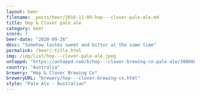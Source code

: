 ```yaml
---
layout: beer
filename: _posts/beer/2016-11-09-hop---clover-pale-ale.md
title: Hop & Clover pale ale
category: beer
score: 7
beer-date: "2020-09-26"
desc: "Somehow tastes sweet and bitter at the same time"
permalink: /beer/:title.html
img: /img/list/hop---clover-pale-ale.jpeg
untappd: "https://untappd.com/b/hop---clover-brewing-co-pale-ale/3886609"
country: "Australia"
brewery: "Hop & Clover Brewing Co"
breweryURL: "brewery/hop---clover-brewing-co.html"
style: "Pale Ale - Australian"
---
```

